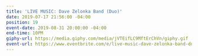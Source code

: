 ```yaml
---
title: 'LIVE MUSIC: Dave Zelonka Band (Duo)'
date: 2019-07-17 21:56:00 -04:00
position: 19
event-date: 2019-08-31 20:00:00 -04:00
end-time: 10PM
giphy-url: https://media.giphy.com/media/jVTEifLC9MftErChVn/giphy.gif
event-url: https://www.eventbrite.com/e/live-music-dave-zelonka-band-duo-tickets-65761076149
---
```


